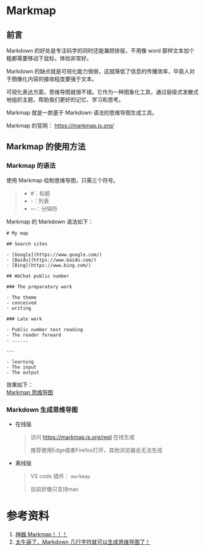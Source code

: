 # Markmap

## 前言
Markdown 的好处是专注码字的同时还能兼顾排版，不用像 word 那样文本加个粗都需要移动下鼠标，体验非常好。  

Markdown 的缺点就是可视化能力很弱，这就降低了信息的传播效率，毕竟人对于图像化内容的接收程度要强于文本。  

可视化表达方面，思维导图就很不错。它作为一种图象化工具，通过层级式发散式地组织主题，帮助我们更好的记忆、学习和思考。  

Markmap 就是一款基于 Markdown 语法的思维导图生成工具。

Markmap 的官网： <https://markmap.js.org/>

## Markmap 的使用方法

### Markmap 的语法  

使用 Markmap 绘制思维导图，只需三个符号。

> - #：标题
> - -：列表
> - —：分隔符


Markmap 的 Markdown 语法如下：  
```
# My map

## Search sites

- [Google](https://www.google.com/)
- [Baidu](https://www.baidu.com/)
- [Bing](https://www.bing.com/)

## WeChat public number

### The preparatory work

- The theme
- conceived
- writing

### Late work

- Public number text reading
- The reader forward
- ......

---

- learning
- The input
- The output
```

效果如下：  
[Markmap 思维导图](cache/markmap.html)

### Markdown 生成思维导图
- 在线版
    > 访问 <https://markmap.js.org/repl> 在线生成
    > 
    > 推荐使用Edge或者Firefox打开，其他浏览器会无法生成
- 离线版
    > VS code 插件： `markmap `
    > 
    > 目前好像只支持mac

# 参考资料

1. [神器 Markmap！！！](https://mp.weixin.qq.com/s/IguY-DUoHY1xuGJ63jF2fg?st=48FA63A0751C4D558DEFB8446A81872F8F351B1D569F5D4EBBB67363FE0DD7A3DE21052267023271A6519FC34EA99F58F2C23DC3EE22E1312464B543836B0095FF0A7CAD9064F1A7AADBEEDF71189D0B2CD8AF3C40099F595A2E9CFEC694A09AD4E7B64D7170080F918F24DA26C3AEA3E3CEC12A10079F007B5046BCCAC846032A16AB42C5FE7A5CC94D803124E8C4458F1E1514A514D8DFD752ECBCA73C475B996B8BE489B41DC53E1F7626BDACA88780FAD309FA78CC093C6CCF73EE216460&vid=1688853271660643&cst=077C40CEC39C03B0F4402EF9800A4041E4C79280F4FB1CB381089FABA81002A1106CF975C8B054E193D9A40C932EAA0F&deviceid=2d5eb326-deb1-4810-ab9c-87ff4f8edd23&version=3.1.1.3006&platform=win)
1. [太牛逼了，Markdown 几行字符就可以生成思维导图了！](https://blog.csdn.net/jake_tian/article/details/105906542)